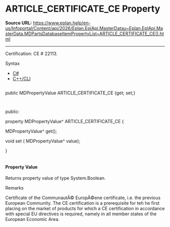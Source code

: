 # ARTICLE_CERTIFICATE_CE Property

**Source URL:** https://www.eplan.help/en-us/Infoportal/Content/api/2026/Eplan.EplApi.MasterDatau~Eplan.EplApi.MasterData.MDPartsDatabaseItemPropertyList~ARTICLE_CERTIFICATE_CE().html

---

Certification: CE # 22113.

Syntax

- [C#](#i-syntax-CS)
- [C++/CLI](#i-syntax-CPP2005)

```
```
public MDPropertyValue ARTICLE_CERTIFICATE_CE {get; set;}
```
```

```
```
public:

property MDPropertyValue^ ARTICLE_CERTIFICATE_CE {

   MDPropertyValue^ get();

   void set (    MDPropertyValue^ value);

}
```
```

#### Property Value

Returns property value of type System.Boolean.

Remarks

Certificate of the CommunautÃ© EuropÃ©ene certificate, i.e. the previous European Community. The CE certification is a prerequisite for teh he first placing on the market of products for which a CE certification in accordance with special EU directives is required, namely in all member states of the European Economic Area.
